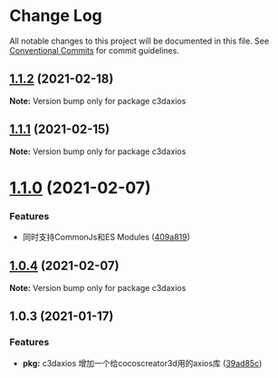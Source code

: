 # Change Log

All notable changes to this project will be documented in this file.
See [Conventional Commits](https://conventionalcommits.org) for commit guidelines.

## [1.1.2](https://github.com/AILHC/EasyGameFrameworkOpen/compare/c3daxios@1.1.1...c3daxios@1.1.2) (2021-02-18)

**Note:** Version bump only for package c3daxios





## [1.1.1](https://github.com/AILHC/EasyGameFrameworkOpen/compare/c3daxios@1.1.0...c3daxios@1.1.1) (2021-02-15)

**Note:** Version bump only for package c3daxios





# [1.1.0](https://github.com/AILHC/EasyGameFrameworkOpen/compare/c3daxios@1.0.4...c3daxios@1.1.0) (2021-02-07)


### Features

* 同时支持CommonJs和ES Modules ([409a819](https://github.com/AILHC/EasyGameFrameworkOpen/commit/409a819cfca6808a4070abcbc8acc80a2caf1c84))





## [1.0.4](https://github.com/AILHC/EasyGameFrameworkOpen/compare/c3daxios@1.0.3...c3daxios@1.0.4) (2021-02-07)

**Note:** Version bump only for package c3daxios





## 1.0.3 (2021-01-17)

### Features

* **pkg:** c3daxios
增加一个给cocoscreator3d用的axios库 ([39ad85c](https://github.com/AILHC/EasyGameFrameworkOpen/commit/39ad85c766a6e14781d72aa437b13071e35896d7))
